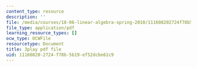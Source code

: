 ```yaml
---
content_type: resource
description: ''
file: /media/courses/18-06-linear-algebra-spring-2010/111608202724f78b5b19ef52dcbe61c9_vF7eyJ2g3kU.pdf
file_type: application/pdf
learning_resource_types: []
ocw_type: OCWFile
resourcetype: Document
title: 3play pdf file
uid: 11160820-2724-f78b-5b19-ef52dcbe61c9
---
```

